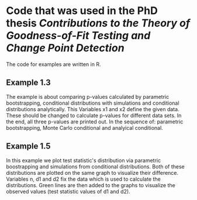 # Code that was used in the PhD thesis *Contributions to the Theory of Goodness-of-Fit Testing and Change Point Detection*
The code for examples are written in R.

## Example 1.3
The example is about comparing p-values calculated by parametric bootstrapping, conditional distributions with simulations and conditional distributions analytically.
This Variables x1 and x2 define the given data. These should be changed to calculate p-values for different data sets. In the end, all three p-values are printed out. In the sequence of: parametric bootstrapping, Monte Carlo conditional and analyical conditional.

## Example 1.5
In this example we plot test statistic's distribution via parametric boostrapping and simulations from conditional distributions. Both of these distributions are plotted on the same graph to visualize their difference.
Variables n, d1 and d2 fix the data which is used to calculate the distributions. Green lines are then added to the graphs to visualize the observed values (test statistic values of d1 and d2).
